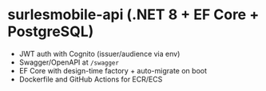 # surlesmobile-api (.NET 8 + EF Core + PostgreSQL)

- JWT auth with Cognito (issuer/audience via env)
- Swagger/OpenAPI at `/swagger`
- EF Core with design-time factory + auto-migrate on boot
- Dockerfile and GitHub Actions for ECR/ECS
